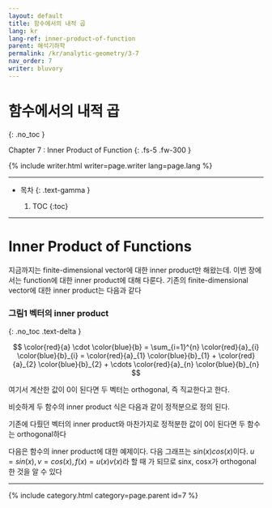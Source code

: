 ```yaml
---
layout: default
title: 함수에서의 내적 곱
lang: kr
lang-ref: inner-product-of-function
parent: 해석기하학
permalink: /kr/analytic-geometry/3-7
nav_order: 7
writer: bluvory
---
```


# 함수에서의 내적 곱
{: .no_toc }


Chapter 7 : Inner Product of Function
{: .fs-5 .fw-300 }


{% include writer.html writer=page.writer lang=page.lang %}

---

- 목차
    {: .text-gamma }

    1. TOC
    {:toc}

---

# Inner Product of Functions
지금까지는 finite-dimensional vector에 대한 inner product만 해왔는데.
이번 장에서는 function에 대한 inner product에 대해 다룬다.
기존의 finite-dimensional vector에 대한 inner product는 다음과 같다

### **그림1** 벡터의 inner product
{: .no_toc .text-delta }

$$
\color{red}{a} \cdot \color{blue}{b} =
\sum_{i=1}^{n} \color{red}{a}_{i} \color{blue}{b}_{i} =
\color{red}{a}_{1} \color{blue}{b}_{1} +
\color{red}{a}_{2} \color{blue}{b}_{2} + \cdots
\color{red}{a}_{n} \color{blue}{b}_{n}
$$

여기서 계산한 값이 0이 된다면 두 벡터는 orthogonal, 즉 직교한다고 한다.

비슷하게 두 함수의 inner product 식은 다음과 같이 정적분으로 정의 된다.

기존에 다뤘던 벡터의 inner product와 마찬가지로 정적분한 값이 0이 된다면
두 함수는 orthogonal하다

다음은 함수의 inner product에 대한 예제이다. 다음 그래프는 $sin(x)cos(x)$이다.
$u=sin(x), v=cos(x), f(x)=u(x)v(x)$라 할 때
가 되므로
sinx, cosx가 orthogonal 한 것을 알 수 있다

---

{% include category.html category=page.parent id=7 %}
